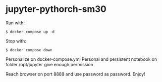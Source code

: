 # jupyter-pythorch-sm30

Run with:
```
$ docker compose up -d
```
Stop with:
```
$ docker compose down
```
Personalize on docker-compose.yml
Personal and persistent notebook on folder /opt/jupyter give enough permission

Reach browser on port 8888 and use password as password.
Enjoy!

